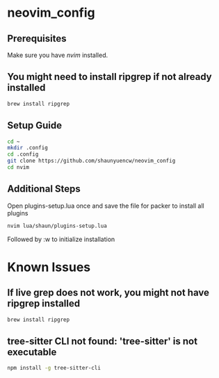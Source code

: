 # neovim_config

## Prerequisites

Make sure you have _nvim_ installed.

## You might need to install ripgrep if not already installed

```Bash
brew install ripgrep
```

## Setup Guide

```Bash
cd ~
mkdir .config
cd .config
git clone https://github.com/shaunyuencw/neovim_config
cd nvim
```

## Additional Steps

Open plugins-setup.lua once and save the file for packer to install all plugins

```Bash
nvim lua/shaun/plugins-setup.lua
```

Followed by :w to initialize installation

# Known Issues

## If live grep does not work, you might not have ripgrep installed

```Bash
brew install ripgrep
```

## tree-sitter CLI not found: 'tree-sitter' is not executable

```Bash
npm install -g tree-sitter-cli
```
